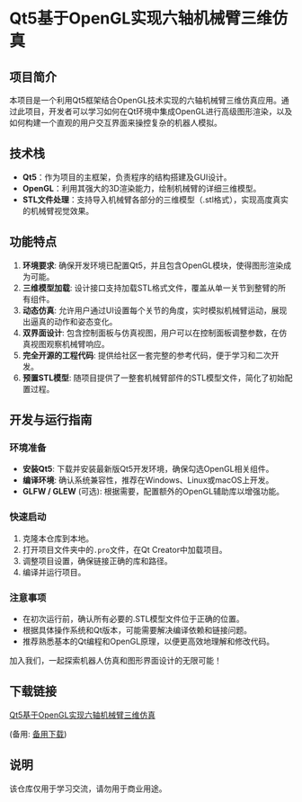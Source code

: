 # Qt5基于OpenGL实现六轴机械臂三维仿真

## 项目简介

本项目是一个利用Qt5框架结合OpenGL技术实现的六轴机械臂三维仿真应用。通过此项目，开发者可以学习如何在Qt环境中集成OpenGL进行高级图形渲染，以及如何构建一个直观的用户交互界面来操控复杂的机器人模拟。

## 技术栈

- **Qt5**：作为项目的主框架，负责程序的结构搭建及GUI设计。
- **OpenGL**：利用其强大的3D渲染能力，绘制机械臂的详细三维模型。
- **STL文件处理**：支持导入机械臂各部分的三维模型（.stl格式），实现高度真实的机械臂视觉效果。

## 功能特点

1. **环境要求**: 确保开发环境已配置Qt5，并且包含OpenGL模块，使得图形渲染成为可能。
2. **三维模型加载**: 设计接口支持加载STL格式文件，覆盖从单一关节到整臂的所有组件。
3. **动态仿真**: 允许用户通过UI设置每个关节的角度，实时模拟机械臂运动，展现出逼真的动作和姿态变化。
4. **双界面设计**: 包含控制面板与仿真视图，用户可以在控制面板调整参数，在仿真视图观察机械臂响应。
5. **完全开源的工程代码**: 提供给社区一套完整的参考代码，便于学习和二次开发。
6. **预置STL模型**: 随项目提供了一整套机械臂部件的STL模型文件，简化了初始配置过程。

## 开发与运行指南

### 环境准备
- **安装Qt5**: 下载并安装最新版Qt5开发环境，确保勾选OpenGL相关组件。
- **编译环境**: 确认系统兼容性，推荐在Windows、Linux或macOS上开发。
- **GLFW / GLEW** (可选): 根据需要，配置额外的OpenGL辅助库以增强功能。

### 快速启动
1. 克隆本仓库到本地。
2. 打开项目文件夹中的`.pro`文件，在Qt Creator中加载项目。
3. 调整项目设置，确保链接正确的库和路径。
4. 编译并运行项目。

### 注意事项
- 在初次运行前，确认所有必要的.STL模型文件位于正确的位置。
- 根据具体操作系统和Qt版本，可能需要解决编译依赖和链接问题。
- 推荐熟悉基本的Qt编程和OpenGL原理，以便更高效地理解和修改代码。

加入我们，一起探索机器人仿真和图形界面设计的无限可能！

## 下载链接
[Qt5基于OpenGL实现六轴机械臂三维仿真](https://pan.quark.cn/s/f2d3083b5ae1) 

(备用: [备用下载](https://pan.baidu.com/s/1lEk9u-xs4AZ1iZYVM-FiXA?pwd=aj5h))

## 说明

该仓库仅用于学习交流，请勿用于商业用途。
